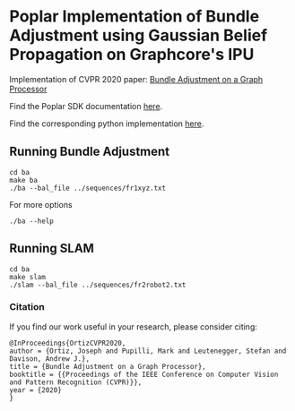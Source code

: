 # Poplar Implementation of Bundle Adjustment using Gaussian Belief Propagation on Graphcore's IPU

Implementation of CVPR 2020 paper: [Bundle Adjustment on a Graph Processor](https://arxiv.org/abs/2003.03134)

Find the Poplar SDK documentation [here](https://www.graphcore.ai/developer-documentation).

Find the corresponding python implementation [here](https://github.com/joeaortiz/gbp).

## Running Bundle Adjustment

```
cd ba
make ba
./ba --bal_file ../sequences/fr1xyz.txt
```

For more options

 ```
 ./ba --help
 ```

## Running SLAM

```
cd ba
make slam
./slam --bal_file ../sequences/fr2robot2.txt 
```

### Citation

If you find our work useful in your research, please consider citing:

```
@InProceedings{OrtizCVPR2020,
author = {Ortiz, Joseph and Pupilli, Mark and Leutenegger, Stefan and Davison, Andrew J.},
title = {Bundle Adjustment on a Graph Processor},
booktitle = {{Proceedings of the IEEE Conference on Computer Vision and Pattern Recognition (CVPR)}},
year = {2020}
}
```
